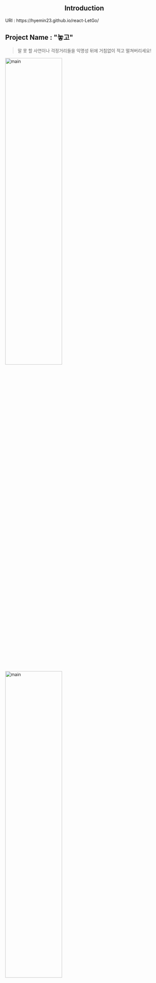 
<h2 align="center"> Introduction </h2>
 URI : https://hyemin23.github.io/react-LetGo/
  <h2 align="left">Project Name : "놓고"</h2>

> 말 못 할 사연이나 걱정거리들을 익명성 뒤에 거침없이 적고 떨쳐버리세요!
 


<img src="https://user-images.githubusercontent.com/54235714/112762902-2d290580-903d-11eb-902b-9c785273b2d3.png" alt="main" width="60%" height="50%" margin="0%" padding="0%" display="block" border="0" box-sizing="border-box"/>

<img src="https://user-images.githubusercontent.com/54235714/112763585-0ae4b700-9040-11eb-9f5d-acb9a4420e08.png" alt="main" width="60%" height="50%" margin="0%" padding="0%" display="block" border="0" box-sizing="border-box"/>



<img src="https://user-images.githubusercontent.com/54235714/112763410-52b70e80-903f-11eb-8609-72660915d027.png" alt="main3" width="49%" height="50%" margin="0%" padding="0%" display="block" border="0" box-sizing="border-box"/>

 
 <img src="https://user-images.githubusercontent.com/54235714/112763525-bfcaa400-903f-11eb-9fea-ac2e58e36859.png" alt="main4" width="49%" height="50%" margin="0%" padding="0%" display="block" border="0" box-sizing="border-box"/>


 <img src="user-images.githubusercontent.com/54235714/112763601-189a3c80-9040-11eb-9b17-5cace6f1a9a8.png" alt="main4" width="49%" height="50%" margin="0%" padding="0%" display="block" border="0" box-sizing="border-box"/>




### 기획의도
<p>
  <h4>"걱정","근심" 여기에 놓고 가세요.</h4>
</p>

### 주요기능
